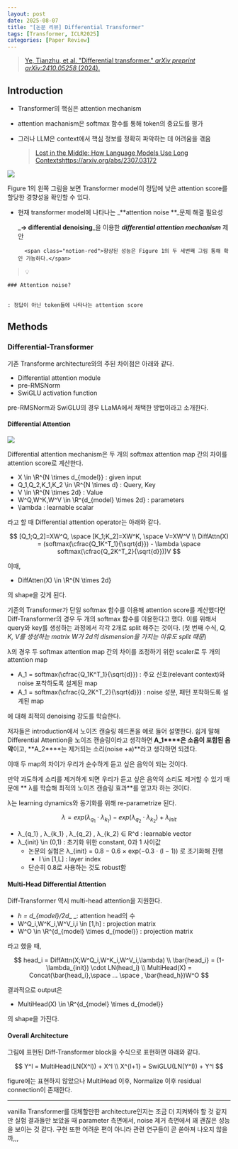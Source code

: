 ```yaml
---
layout: post
date: 2025-08-07
title: "[논문 리뷰] Differential Transformer"
tags: [Transformer, ICLR2025]
categories: [Paper Review]
---
```


> [Ye, Tianzhu, et al. "Differential transformer." ](https://arxiv.org/abs/2410.05258)[_arXiv preprint arXiv:2410.05258_](https://arxiv.org/abs/2410.05258)[ (2024).](https://arxiv.org/abs/2410.05258)



## Introduction

- Transformer의 핵심은 attention mechanism
- attention machanism은 softmax 함수를 통해 token의 중요도를 평가
- 그러나 LLM은 context에서 핵심 정보를 정확히 파악하는 데 어려움을 겪음

	> [Lost in the Middle: How Language Models Use Long Contextshttps://arxiv.org/abs/2307.03172](https://arxiv.org/abs/2307.03172)


![](https://prod-files-secure.s3.us-west-2.amazonaws.com/542b861c-36a8-4051-84e5-8804b6728dba/9083ea56-691a-4752-ae26-47f403431ac8/image.png?X-Amz-Algorithm=AWS4-HMAC-SHA256&X-Amz-Content-Sha256=UNSIGNED-PAYLOAD&X-Amz-Credential=ASIAZI2LB466ZPA2G52E%2F20250820%2Fus-west-2%2Fs3%2Faws4_request&X-Amz-Date=20250820T190117Z&X-Amz-Expires=3600&X-Amz-Security-Token=IQoJb3JpZ2luX2VjEJL%2F%2F%2F%2F%2F%2F%2F%2F%2F%2FwEaCXVzLXdlc3QtMiJIMEYCIQClIz5ie%2FMQdDU7W0LGb2LFaQVvIBkMGJJ2UENaZsfLAAIhAJ%2FfAqe0pqv2nQXRbFtgacYZj7Q1wFwK7PjNCwzvXKO1KogECNv%2F%2F%2F%2F%2F%2F%2F%2F%2F%2FwEQABoMNjM3NDIzMTgzODA1IgxB6kPlLlyIqqq124sq3APw%2BanGiAj4HRJ5y6gPLW6vj3bV2xeL4beJj2ssY9r8V78Ju61xCyXwb7PV%2BrrENyDpqKuevEPXbi8CTBlFTzE54VZjex3cbSgr%2BHOW2p8bXKqlktFrq0x92fNz%2BYQtRKacn0SZ5LtRbQb%2F8K%2FDhPFJG9tffYBXsK1e%2B4npSleZ8Rq2wx7gTQf3WAfY%2Br%2BLnX7TgVucJHKQJXoXyDCi2mkmq%2BBpSCW%2BgWCIL5oXbGHbwsRentlEkfx8PfF1pHJSyGDXRUFEbfeDCx7XZVa4uGvKBK3hvKMvgB3euxdIffDILAMQMmiDyMThzSG7r51VQdltTu3khXOYVMSGOmG44ttEuobAUqI4cGgiKL168sdH2328aBdlDzFIWqsNIpVrnTf%2Btz92A7EY%2FTkP7Ihy0jTaTA%2BnEOC8ZM8SdxE8l9xsL2va0WQPn7TEPoUDYxZs17fJongrD3PkS11QMw%2BjsyCmVNQTnqEhUDHfPTzc1Z1TPvSCVakVN2ufDHiQVEcm1n0up24jhAqzAbhTsysAixptcEHcc5%2BvclpqTa0wLtGVbG4pSDTI642EhllaFTfbSEBDISjkY2ATgMkcZoOjrh1xmHGdxJhhEz0Zfgo3r14e25vQzCVR7UjC5P8qrTD5lpjFBjqkAUO4lbTYdOrRTFRJWH%2F8dDXVXu2aLRDDyNT01AxT2V8U65BXhIlp9hX%2FCy3IWLZAWrbJ8S%2B3ebFzViQagOLFSc4STwT9pP7XpfyK0odRMJdRAuSk6pMz2FLkOc%2BkFD%2Bw0W5aH9ApNYwkMXIocoyRXOMV4lbc5Ht%2Ff2m4BL1H23Y0rZ4lkCXSs36tHuaCHOW7fxKvt%2BzDFPJyLl70CgXvwvlo5rt7&X-Amz-Signature=5afdf0e9c5721bc75730169c4f2bb3ed042c990ac5f91b905042f120069d4ccb&X-Amz-SignedHeaders=host&x-amz-checksum-mode=ENABLED&x-id=GetObject)


Figure 1의 왼쪽 그림을 보면 Transformer model이 정답에 낮은 attention score를 할당한 경향성을 확인할 수 있다.

- 현재 transformer model에 나타나는 _**attention noise **_문제 해결 필요성

	_**→ differential denoising**_을 이용한 _**differential attention mechanism**_ 제안


		<span class="notion-red">향상된 성능은 Figure 1의 두 세번째 그림 통해 확인 가능하다.</span>


> 💡 


	### Attention noise?


	: 정답이 아닌 token들에 나타나는 attention score



## Methods



### Differential-Transformer


기존 Transforme architecture와의 주된 차이점은 아래와 같다.

- Differential attention module
- pre-RMSNorm
- SwiGLU activation function

pre-RMSNorm과 SwiGLU의 경우 LLaMA에서 채택한 방법이라고 소개한다.



#### Differential Attention


![](https://prod-files-secure.s3.us-west-2.amazonaws.com/542b861c-36a8-4051-84e5-8804b6728dba/116d70b2-1963-4810-9167-f4c7d8a06e8f/image.png?X-Amz-Algorithm=AWS4-HMAC-SHA256&X-Amz-Content-Sha256=UNSIGNED-PAYLOAD&X-Amz-Credential=ASIAZI2LB466ZPA2G52E%2F20250820%2Fus-west-2%2Fs3%2Faws4_request&X-Amz-Date=20250820T190117Z&X-Amz-Expires=3600&X-Amz-Security-Token=IQoJb3JpZ2luX2VjEJL%2F%2F%2F%2F%2F%2F%2F%2F%2F%2FwEaCXVzLXdlc3QtMiJIMEYCIQClIz5ie%2FMQdDU7W0LGb2LFaQVvIBkMGJJ2UENaZsfLAAIhAJ%2FfAqe0pqv2nQXRbFtgacYZj7Q1wFwK7PjNCwzvXKO1KogECNv%2F%2F%2F%2F%2F%2F%2F%2F%2F%2FwEQABoMNjM3NDIzMTgzODA1IgxB6kPlLlyIqqq124sq3APw%2BanGiAj4HRJ5y6gPLW6vj3bV2xeL4beJj2ssY9r8V78Ju61xCyXwb7PV%2BrrENyDpqKuevEPXbi8CTBlFTzE54VZjex3cbSgr%2BHOW2p8bXKqlktFrq0x92fNz%2BYQtRKacn0SZ5LtRbQb%2F8K%2FDhPFJG9tffYBXsK1e%2B4npSleZ8Rq2wx7gTQf3WAfY%2Br%2BLnX7TgVucJHKQJXoXyDCi2mkmq%2BBpSCW%2BgWCIL5oXbGHbwsRentlEkfx8PfF1pHJSyGDXRUFEbfeDCx7XZVa4uGvKBK3hvKMvgB3euxdIffDILAMQMmiDyMThzSG7r51VQdltTu3khXOYVMSGOmG44ttEuobAUqI4cGgiKL168sdH2328aBdlDzFIWqsNIpVrnTf%2Btz92A7EY%2FTkP7Ihy0jTaTA%2BnEOC8ZM8SdxE8l9xsL2va0WQPn7TEPoUDYxZs17fJongrD3PkS11QMw%2BjsyCmVNQTnqEhUDHfPTzc1Z1TPvSCVakVN2ufDHiQVEcm1n0up24jhAqzAbhTsysAixptcEHcc5%2BvclpqTa0wLtGVbG4pSDTI642EhllaFTfbSEBDISjkY2ATgMkcZoOjrh1xmHGdxJhhEz0Zfgo3r14e25vQzCVR7UjC5P8qrTD5lpjFBjqkAUO4lbTYdOrRTFRJWH%2F8dDXVXu2aLRDDyNT01AxT2V8U65BXhIlp9hX%2FCy3IWLZAWrbJ8S%2B3ebFzViQagOLFSc4STwT9pP7XpfyK0odRMJdRAuSk6pMz2FLkOc%2BkFD%2Bw0W5aH9ApNYwkMXIocoyRXOMV4lbc5Ht%2Ff2m4BL1H23Y0rZ4lkCXSs36tHuaCHOW7fxKvt%2BzDFPJyLl70CgXvwvlo5rt7&X-Amz-Signature=74fd6c2dd05dd158e8cb6b2f293319d9660f5803de1abeb8736b35933b4e4bc2&X-Amz-SignedHeaders=host&x-amz-checksum-mode=ENABLED&x-id=GetObject)


Differential attention mechanism은 두 개의 softmax attention map 간의 차이를 attention score로 계산한다.

- X \in \R^{N \times d\_{model}} : given input
- Q\_1,Q\_2,K\_1,K\_2 \in \R^{N \times d} : Query, Key
- V \in \R^{N \times 2d} : Value
- W^Q,W^K,W^V \in \R^{d\_{model} \times 2d} : parameters
- \lambda : learnable scalar

라고 할 때 Differential attention operator는 아래와 같다.


$$
[Q_1;Q_2]=XW^Q, \space [K_1;K_2]=XW^K, \space V=XW^V \\
DiffAttn(X) = (softmax(\cfrac{Q_1K^T_1}{\sqrt{d}}) - \lambda \space softmax(\cfrac{Q_2K^T_2}{\sqrt{d}}))V
$$


이때,

- DiffAtten(X) \in \R^{N \times 2d}

의 shape을 갖게 된다.


기존의 Transformer가 단일 softmax 함수를 이용해 attention score를 계산했다면 Diff-Transformer의 경우 두 개의 softmax 함수를 이용한다고 했다. 이를 위해서 query와 key를 생성하는 과정에서 각각 2개로 split 해주는 것이다. <span class="notion-red">(첫 번째 수식, </span><span class="notion-red">_Q, K, V를 생성하는 matrix W가 2d의 dismension을 가지는 이유도 split 때문_</span><span class="notion-red">)</span>


 λ의 경우 두 softmax attention map 간의 차이를 조정하기 위한 scaler로 두 개의 attention map

- A\_1 = softmax(\cfrac{Q\_1K^T\_1}{\sqrt{d}}) : 주요 신호(relevant context)와 noise 포착하도록 설계된 map
- A\_1 = softmax(\cfrac{Q\_2K^T\_2}{\sqrt{d}}) : noise 성분, 패턴 포착하도록 설계된 map 

에 대해 최적의 denoising 강도를 학습한다.


저자들은 introduction에서 노이즈 캔슬링 헤드폰을 예로 들어 설명한다. 쉽게 말해 Differential Attention을 노이즈 캔슬링이라고 생각하면 **A\_1****은 소음이 포함된 음악**이고, **A\_2****는 제거되는 소리(noise +a)**라고 생각하면 되겠다. 


이때 두 map의 차이가 우리가 순수하게 듣고 싶은 음악이 되는 것이다. 


만약 과도하게 소리를 제거하게 되면 우리가 듣고 싶은 음악의 소리도 제거할 수 있기 때문에 ** λ를 학습해 최적의 노이즈 캔슬링 효과**를 얻고자 하는 것이다.


λ는 learning dynamics와 동기화를 위해 re-parametrize 된다.


$$
\lambda = exp(\lambda_{q_1} \cdot \lambda_{k_1}) - exp(\lambda_{q_2} \cdot \lambda_{k_2}) + \lambda_{init}
$$

- λ\_{q\_1} , λ\_{k\_1} , λ\_{q\_2} , λ\_{k\_2} ∈ R^d : learnable vector
- λ\_{init} \in (0,1) : 초기화 위한 constant, 0과 1 사이값
	- 논문의 실험은 λ\_{init} = 0.8 − 0.6 × exp(−0.3 · (l − 1)) 로 초기화해 진행
		- l \in [1,L] : layer index
	- 단순히 0.8로 사용하는 것도 robust함


#### **Multi-Head Differential Attention**


Diff-Transformer 역시 multi-head attention을 지원한다.

- _h = d\_{model}/2d__ _: attention head의 수
- W^Q\_i,W^K\_i,W^V\_i,i \in [1,h] : projection matrix
- W^O \in \R^{d\_{model} \times d\_{model}} : projection matrix

라고 했을 때,


$$
head_i = DiffAttn(X;W^Q_i,W^K_i,W^V_i,\lambda) \\
\bar{head_i} = (1-\lambda_{init}) \cdot LN(head_i) \\
MultiHead(X) = Concat(\bar{head_i},\space ... \space , \bar{head_h})W^O
$$


결과적으로 output은

- MultiHead(X) \in \R^{d\_{model} \times d\_{model}}

의 shape을 가진다.



#### Overall Architecture


그림에 표현된 Diff-Transformer block을 수식으로 표현하면 아래와 같다.


$$
Y^l = MultiHead(LN(X^l)) + X^l \\
X^{l+1} = SwiGLU(LN(Y^l)) + Y^l
$$


figure에는 표현하지 않았으나 MultiHead 이후, Normalize 이후 residual connection이 존재한다.


---


vanilla Transformer를 대체할만한 architecture인지는 조금 더 지켜봐야 할 것 같지만 실험 결과들만 보았을 때 parameter 측면에서, noise 제거 측면에서 꽤 괜찮은 성능을 보이는 것 같다. 구현 또한 어려운 편이 아니라 관련 연구들이 곧 쏟아져 나오지 않을까,,,

